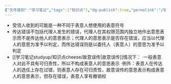 ```yaml
---
{"文件类别":"学习笔记","tags":["知识点"],"dg-publish":true,"permalink":"/学习笔记studyup/知识点cheese/传达错误/","dgPassFrontmatter":true,"noteIcon":"","created":"2024-07-17T10:26:10.088+08:00","updated":"2024-09-11T11:45:25.579+08:00"}
---
```



- 受领人收到的可能是一种不同于表意人想使用的表意符号
- 传达错误不包括代理人发生的错误，代理人在其权限范围内独立地作出意思表示而不是传达他人的意思表示；代理人的意思表示是否存在错误，应当以代理人的意思为准予以判定，而传达错误则是以委托人（表意人）的意思为准予以判定
-  [[学习笔记studyup/知识点cheese/故意误传\|故意误传]]情况下：
·⼀般表意人对此不具有可归责性，所以不构成表意人的意思表示
·例外：表意人在传达人的选任上存在过错，则表意人存在可归责性，故意误传的意思表示构成表意人的意思表示，但存在错误，表意人享有撤销权